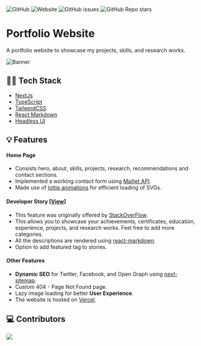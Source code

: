 ![GitHub](https://img.shields.io/github/license/nimishjn/portfolio-2022?style=for-the-badge)
![Website](https://img.shields.io/website?down_color=red&down_message=Down&style=for-the-badge&up_color=green&up_message=Online&url=https%3A%2F%2Fnimish-jain.com)
![GitHub issues](https://img.shields.io/github/issues-raw/nimishjn/portfolio-2022?style=for-the-badge)
![GitHub Repo stars](https://img.shields.io/github/stars/nimishjn/portfolio-2022?style=for-the-badge)

# Portfolio Website
A portfolio website to showcase my projects, skills, and research works.

![Banner](https://github.com/nimishjn/portfolio-2022/assets/63140632/caed1a75-5789-473b-bab0-59fc9251eb12)


## 👨‍💻 Tech Stack
- [NextJs](https://nextjs.org/)
- [TypeScript](https://www.typescriptlang.org/)
- [TailwindCSS](https://tailwindcss.com/)
- [React Markdown](https://www.npmjs.com/package/react-markdown)
- [Headless UI](https://headlessui.com/)

## 💡 Features

#### Home Page
- Consists hero, about, skills, projects, research, recommendations and contact sections.
- Implemented a working contact form using [Mailjet API](https://www.mailjet.com/).
- Made use of [lottie animations](https://lottiefiles.com/) for efficient loading of SVGs.

#### Developer Story [[View](https://nimish-jain.com/story)]
- This feature was originally offered by [StackOverFlow](https://stackoverflow.com/users/story/join).
- This allows you to showcase your achievements, certificates, education, experience, projects, and research works. Feel free to add more categories.
- All the descriptions are rendered using [react-markdown](https://www.npmjs.com/package/react-markdown).
- Option to add featured tag to stories.

#### Other Features
- **Dynamic SEO** for Twitter, Facebook, and Open Graph using [next-sitemap](https://www.npmjs.com/package/next-sitemap).
- Custom 404 - Page Not Found page.
- Lazy image loading for better **User Experience**.
- The website is hosted on [Vercel](https://vercel.com/).

## 💻 Contributors
<a href="https://github.com/nimishjn/portfolio-2022/graphs/contributors">
  <img src="https://contrib.rocks/image?repo=nimishjn/portfolio-2022" />
</a>
